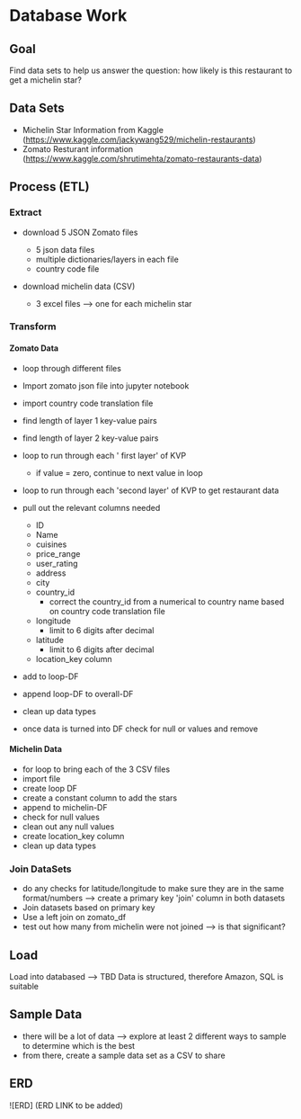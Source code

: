# Database Work

## Goal
Find data sets to help us answer the question: how likely is this restaurant to get a michelin star?

## Data Sets

* Michelin Star Information from Kaggle (https://www.kaggle.com/jackywang529/michelin-restaurants)
* Zomato Resturant information (https://www.kaggle.com/shrutimehta/zomato-restaurants-data)

## Process (ETL)
### Extract 
* download 5 JSON Zomato files
    * 5 json data files
    * multiple dictionaries/layers in each file
    * country code file

* download michelin data (CSV)
    * 3 excel files --> one for each michelin star

### Transform
#### Zomato Data
* loop through different files
* Import zomato json file into jupyter notebook
* import country code translation file
* find length of layer 1 key-value pairs
* find length of layer 2 key-value pairs
* loop to run through each ' first layer' of KVP
    * if value = zero, continue to next value in loop
* loop to run through each 'second layer' of KVP to get restaurant data
* pull out the relevant columns needed
    * ID
    * Name
    * cuisines
    * price_range
    * user_rating
    * address
    * city
    * country_id
        * correct the country_id from a numerical to country name based on country code translation file
    * longitude
        * limit to 6 digits after decimal
    * latitude
        * limit to 6 digits after decimal
    * location_key column
* add to loop-DF
* append loop-DF to overall-DF
* clean up data types

* once data is turned into DF check for null or values and remove

#### Michelin Data
* for loop to bring each of the 3 CSV files
* import file
* create loop DF
* create a constant column to add the stars
* append to michelin-DF
* check for null values
* clean out any  null values
* create location_key column
* clean up data types


### Join DataSets
* do any checks for latitude/longitude to make sure they are in the same format/numbers --> create a primary key 'join' column in both datasets
* Join datasets based on primary key
* Use a left join on zomato_df
* test out how many from michelin were not joined --> is that significant?

## Load
Load into databased --> TBD
Data is structured, therefore Amazon, SQL is suitable

## Sample Data
* there will be a lot of data --> explore at least 2 different ways to sample to determine which is the best
* from there, create a sample data set as a CSV to share



## ERD
![ERD] (ERD LINK to be added)





